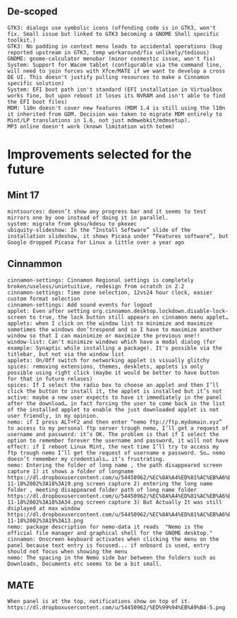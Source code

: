 De-scoped
---------	
	GTK3: dialogs use symbolic icons (offending code is in GTK3, won't fix. Small issue but linked to GTK3 becoming a GNOME Shell specific toolkit.)
	GTK3: No padding in context menu leads to accidental operations (bug reported upstream in GTK3, temp workaround/fix unlikely/tedious)
	GNOME: gnome-calculator menubar (minor cosmestic issue, won't fix)
	System: Support for Wacom tablet (configurable via the command line, will need to join forces with Xfce/MATE if we want to develop a cross DE UI. This doesn't justify pulling resources to make a Cinnamon specific solution)	
	System: EFI boot path isn't standard (EFI installation in Virtualbox works fine, but upon reboot it loses its NVRAM and isn't able to find the EFI boot files)
	MDM: l10n doesn't cover new features (MDM 1.4 is still using the l10n it inherited from GDM. Decision was taken to migrate MDM entirely to Mint/LP translations in 1.6, not just mdmwebkit/mdmsetup).
	MP3 online doesn't work (known limitation with totem)

Improvements selected for the future
=====================================

Mint 17
-------
	mintsources: doesn’t show any progress bar and it seems to test mirrors one by one instead of doing it in parallel.
	system: migrate from gksu/kdesu to pkexec
	ubiquity-slideshow: In the “Install Software” slide of the installation slideshow, it shows Picasa under “Features software”, but Google dropped Picasa for Linux a little over a year ago

Cinnammon
---------
	cinnamon-settings: Cinnamon Regional settings is completely broken/useless/unintuitive, redesign from scratch in 2.2
	cinnamon-settings: Time zone selection, 12vs24 hour clock, easier custom format selection
	cinnamon-settings: Add sound events for logout
	applet: Even after setting org.cinnamon.desktop.lockdown.disable-lock-screen to true, the lock button still appears on cinnamon menu applet…
	applets: when I click on the window list to minimize and maximize sometimes the windows don’trespond and so I have to maximize another window so that I can mainimize or maximize the previous one!!	
	window-list: Can't minimize windows which have a modal dialog (for example: Synaptic while installing a package). It's possible via the titlebar, but not via the window list
	applets: On/Off switch for networking applet is visually glitchy
	spices: removing extensions, themes, desklets, applets is only possible using right click (maybe it would be better to have button for that in future relases)
	spices: If I select the radio box to choose an applet and then I’ll click the button to install it, the applet is installed but it’s not active: maybe a new user expects to have it immediately in the panel after the download… in fact forcing the user to come back in the list of the installed applet to enable the just downloaded applet is not user friendly, in my opinion.
	nemo: if I press ALT+F2 and then enter “nemo ftp://ftp.mydomain.xyz” to access to my personal ftp server trough nemo, I’ll get a request of username and password: it’s OK. The problem is that if I select the option to remember forever the username and password, it will not have effect: if I reboot Linux Mint, the next time I’ll try to access my ftp trough nemo I’ll get the request of username e password. So… nemo doesn’t remember my credentials… it’s frustrating.
	nemo: Entering the folder of long name , the path disappeared screen capture 1) it shows a folder of longname https://dl.dropboxusercontent.com/u/54450962/%EC%8A%A4%ED%81%AC%EB%A6%B0%EC%83%B7%2C%202013-11-18%2002%3A18%3A19.png screen capture 2) entering the long name folder , meeting disappeared folder path of long name folder https://dl.dropboxusercontent.com/u/54450962/%EC%8A%A4%ED%81%AC%EB%A6%B0%EC%83%B7%2C%202013-11-18%2002%3A18%3A34.png screen capture 3) But Actually It was still dsiplayed at max window https://dl.dropboxusercontent.com/u/54450962/%EC%8A%A4%ED%81%AC%EB%A6%B0%EC%83%B7%2C%202013-11-18%2002%3A19%3A13.png	
	nemo: package description for nemo-data it reads  "Nemo is the official file manager and graphical shell for the GNOME desktop."
	cinnamon: Onscreen keyboard activates when clicking the menu on the panel because text entry is focused... if onboard is used, entry should not focus when showing the menu
	nemo: The spacing in the Nemo side bar between the folders such as Downloads, Documents etc seems to be a bit small.

MATE
----
	When panel is at the top, notifications show on top of it. https://dl.dropboxusercontent.com/u/54450962/%ED%99%94%EB%A9%B4-5.png